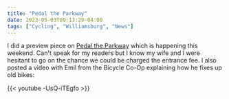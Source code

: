 ```yaml
---
title: "Pedal the Parkway"
date: 2023-05-03T09:13:29-04:00
tags: ["Cycling", "Williamsburg", "News"]
---
```


I did a preview piece on [Pedal the Parkway](https://www.dailypress.com/virginiagazette/va-vg-pedal-parkway-20230503-tqagf6um2jafppdqlpgktctlci-story.html) which is happening this weekend. Can't speak for my readers but I know my wife and I were hesitant to go on the chance we could be charged the entrance fee. I also posted a video with Emil from the Bicycle Co-Op explaining how he fixes up old bikes:

{{< youtube -UsQ-iTEgfo >}}
